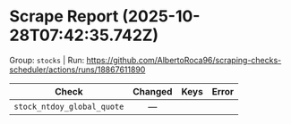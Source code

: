 # Scrape Report (2025-10-28T07:42:35.742Z)

Group: `stocks`  |  Run: https://github.com/AlbertoRoca96/scraping-checks-scheduler/actions/runs/18867611890

| Check | Changed | Keys | Error |
|---|:---:|:--|:--|
| `stock_ntdoy_global_quote` | — |  |  |
